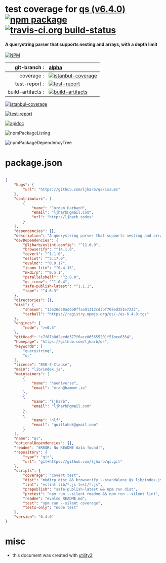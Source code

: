 # test coverage for  [qs (v6.4.0)](https://github.com/ljharb/qs)  [![npm package](https://img.shields.io/npm/v/npmtest-qs.svg?style=flat-square)](https://www.npmjs.org/package/npmtest-qs) [![travis-ci.org build-status](https://api.travis-ci.org/npmtest/node-npmtest-qs.svg)](https://travis-ci.org/npmtest/node-npmtest-qs)
#### A querystring parser that supports nesting and arrays, with a depth limit

[![NPM](https://nodei.co/npm/qs.png?downloads=true)](https://www.npmjs.com/package/qs)

| git-branch : | [alpha](https://github.com/npmtest/node-npmtest-qs/tree/alpha)|
|--:|:--|
| coverage : | [![istanbul-coverage](https://npmtest.github.io/node-npmtest-qs/build/coverage.badge.svg)](https://npmtest.github.io/node-npmtest-qs/build/coverage.html/index.html)|
| test-report : | [![test-report](https://npmtest.github.io/node-npmtest-qs/build/test-report.badge.svg)](https://npmtest.github.io/node-npmtest-qs/build/test-report.html)|
| build-artifacts : | [![build-artifacts](https://npmtest.github.io/node-npmtest-qs/glyphicons_144_folder_open.png)](https://github.com/npmtest/node-npmtest-qs/tree/gh-pages/build)|

[![istanbul-coverage](https://npmtest.github.io/node-npmtest-qs/build/screenCapture.buildCustomOrg.browser.coverage.html.png)](https://npmtest.github.io/node-npmtest-qs/build/coverage.html/index.html)

[![test-report](https://npmtest.github.io/node-npmtest-qs/build/screenCapture.buildCustomOrg.browser.%252Fhome%252Ftravis%252Fbuild%252Fnpmtest%252Fnode-npmtest-qs%252Ftmp%252Fbuild%252Ftest-report.html.png)](https://npmtest.github.io/node-npmtest-qs/build/test-report.html)

[![apidoc](https://npmdoc.github.io/node-npmdoc-qs/build/screenCapture.buildApidoc.browser.%252Fhome%252Ftravis%252Fbuild%252Fnpmdoc%252Fnode-npmdoc-qs%252Ftmp%252Fbuild%252Fapidoc.html.png)](https://npmdoc.github.io/node-npmdoc-qs/build/apidoc.html)

![npmPackageListing](https://npmtest.github.io/node-npmtest-qs/build/screenCapture.npmPackageListing.svg)

![npmPackageDependencyTree](https://npmtest.github.io/node-npmtest-qs/build/screenCapture.npmPackageDependencyTree.svg)



# package.json

```json

{
    "bugs": {
        "url": "https://github.com/ljharb/qs/issues"
    },
    "contributors": [
        {
            "name": "Jordan Harband",
            "email": "ljharb@gmail.com",
            "url": "http://ljharb.codes"
        }
    ],
    "dependencies": {},
    "description": "A querystring parser that supports nesting and arrays, with a depth limit",
    "devDependencies": {
        "@ljharb/eslint-config": "^11.0.0",
        "browserify": "^14.1.0",
        "covert": "^1.1.0",
        "eslint": "^3.17.0",
        "evalmd": "^0.0.17",
        "iconv-lite": "^0.4.15",
        "mkdirp": "^0.5.1",
        "parallelshell": "^2.0.0",
        "qs-iconv": "^1.0.4",
        "safe-publish-latest": "^1.1.1",
        "tape": "^4.6.3"
    },
    "directories": {},
    "dist": {
        "shasum": "13e26d28ad6b0ffaa91312cd3bf708ed351e7233",
        "tarball": "https://registry.npmjs.org/qs/-/qs-6.4.0.tgz"
    },
    "engines": {
        "node": ">=0.6"
    },
    "gitHead": "c7f87b8d2eedd377f6ace065655201f51bee6334",
    "homepage": "https://github.com/ljharb/qs",
    "keywords": [
        "querystring",
        "qs"
    ],
    "license": "BSD-3-Clause",
    "main": "lib/index.js",
    "maintainers": [
        {
            "name": "hueniverse",
            "email": "eran@hammer.io"
        },
        {
            "name": "ljharb",
            "email": "ljharb@gmail.com"
        },
        {
            "name": "nlf",
            "email": "quitlahok@gmail.com"
        }
    ],
    "name": "qs",
    "optionalDependencies": {},
    "readme": "ERROR: No README data found!",
    "repository": {
        "type": "git",
        "url": "git+https://github.com/ljharb/qs.git"
    },
    "scripts": {
        "coverage": "covert test",
        "dist": "mkdirp dist && browserify --standalone Qs lib/index.js > dist/qs.js",
        "lint": "eslint lib/*.js test/*.js",
        "prepublish": "safe-publish-latest && npm run dist",
        "pretest": "npm run --silent readme && npm run --silent lint",
        "readme": "evalmd README.md",
        "test": "npm run --silent coverage",
        "tests-only": "node test"
    },
    "version": "6.4.0"
}
```



# misc
- this document was created with [utility2](https://github.com/kaizhu256/node-utility2)
